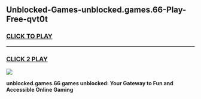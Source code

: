 
## Unblocked-Games-unblocked.games.66-Play-Free-qvt0t
<h3>
<a href="https://premium76.site?title=unblocked.games.66&ref=10A">CLICK TO PLAY</a></h3>
<hr>

<h3>
<a href="https://premium76.site?title=unblocked.games.66&ref=10A">CLICK 2 PLAY</a>
  
</h3>

<a href="https://premium76.site?title=unblocked.games.66&ref=10A"><img src="https://clearcache.store/games.png"></a>


**unblocked.games.66 games unblocked: Your Gateway to Fun and Accessible Online Gaming**
